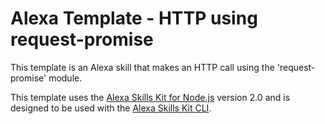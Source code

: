 # Alexa Template - HTTP using request-promise

This template is an Alexa skill that makes an HTTP call using the 'request-promise' module.

This template uses the [Alexa Skills Kit for Node.js](https://github.com/alexa/alexa-skills-kit-sdk-for-nodejs) version 2.0 and is designed to be used with the [Alexa Skills Kit CLI](https://developer.amazon.com/docs/smapi/ask-cli-intro.html).

